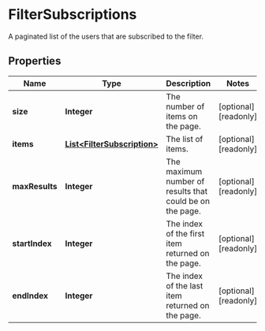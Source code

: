 

# FilterSubscriptions

A paginated list of the users that are subscribed to the filter.

## Properties

| Name | Type | Description | Notes |
|------------ | ------------- | ------------- | -------------|
|**size** | **Integer** | The number of items on the page. |  [optional] [readonly] |
|**items** | [**List&lt;FilterSubscription&gt;**](FilterSubscription.md) | The list of items. |  [optional] [readonly] |
|**maxResults** | **Integer** | The maximum number of results that could be on the page. |  [optional] [readonly] |
|**startIndex** | **Integer** | The index of the first item returned on the page. |  [optional] [readonly] |
|**endIndex** | **Integer** | The index of the last item returned on the page. |  [optional] [readonly] |



